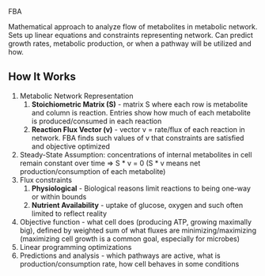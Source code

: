 FBA

Mathematical approach to analyze flow of metabolites in metabolic network.
Sets up linear equations and constraints representing network.
Can predict growth rates, metabolic production, or when a pathway will be utilized and how.

## How It Works
1. Metabolic Network Representation
	1. **Stoichiometric Matrix (S)** - matrix S where each row is metabolite and column is reaction. Entries show how much of each metabolite is produced/consumed in each reaction
	2. **Reaction Flux Vector (v)** - vector v = rate/flux of each reaction in network. FBA finds such values of v that constraints are satisfied and objective optimized
2. Steady-State Assumption: concentrations of internal metabolites in cell remain constant over time => S * v = 0 (S * v means net production/consumption of each metabolite)
3. Flux constraints
	1. **Physiological** - Biological reasons limit reactions to being one-way or within bounds
	2. **Nutrient Availability** - uptake of glucose, oxygen and such often limited to reflect reality
4. Objective function - what cell does (producing ATP, growing maximally big), defined by weighted sum of what fluxes are minimizing/maximizing (maximizing cell growth is a common goal, especially for microbes)
5. Linear programming optimizations
6. Predictions and analysis - which pathways are active, what is production/consumption rate, how cell behaves in some conditions
